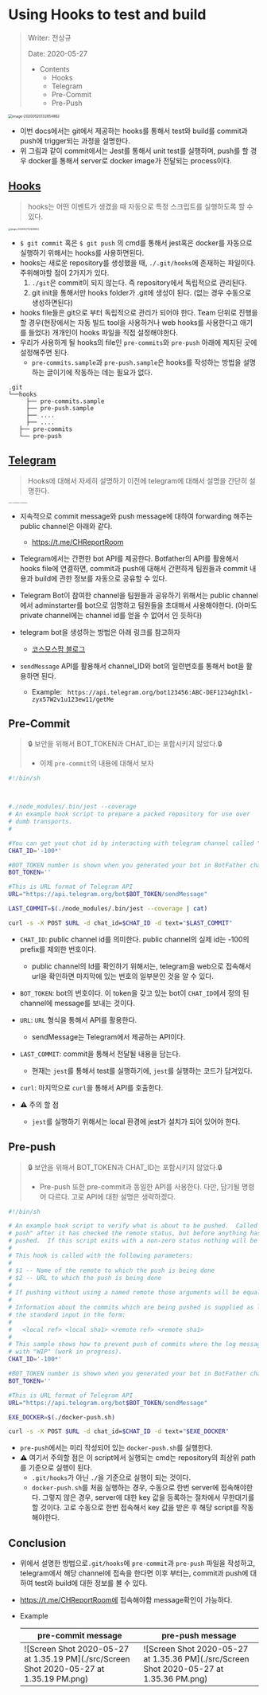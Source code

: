 # Using Hooks to test and build

> Writer: 전상규
>
> Date: 2020-05-27
>
> * Contents
>   * Hooks
>   * Telegram
>   * Pre-Commit
>   * Pre-Push

<img src="./src/image-20200520132854862.png" alt="image-20200520132854862" style="zoom:50%;" />

* 이번 docs에서는 git에서 제공하는 hooks를 통해서 test와 build를 commit과 push에 trigger되는 과정을 설명한다.
* 위 그림과 같이 commit에서는 Jest를 통해서 unit test를 실행하며, push를 할 경우 docker를 통해서 server로 docker image가 전달되는 process이다.

## [Hooks]([https://git-scm.com/book/ko/v2/Git%EB%A7%9E%EC%B6%A4-Git-Hooks](https://git-scm.com/book/ko/v2/Git맞춤-Git-Hooks))

> hooks는 어떤 이벤트가 생겼을 때 자동으로 특정 스크립트를 실행하도록 할 수 있다. 

<img src="./src/image-20200527123639653.png" alt="image-20200527123639653" style="zoom:30%;" />

* ``$ git commit``  혹은 ``$ git push`` 의 cmd를 통해서 jest혹은 docker를 자동으로 실행하기 위해서는 hooks를 사용하면된다.
* hooks는 새로운 repository를 생성했을 때, ``./.git/hooks``에 존재하는 파일이다. 주위해야할 점이 2가지가 있다.
  1. ``./git``은 commit이 되지 않는다. 즉 repository에서 독립적으로 관리된다.
  2. git init을 통해서만 hooks folder가 .git에 생성이 된다. (없는 경우 수동으로 생성하면된다)
* hooks file들은 git으로 부터 독립적으로 관리가 되어야 한다. Team 단위로 진행을 할 경우(현장에서는 자동 빌드 tool을 사용하거나 web hooks를 사용한다고 애기를 들었다) 개개인이 hooks 파일을 직접 설정해야한다.
* 우리가 사용하게 될 hooks의 file인 ``pre-commits``와 ``pre-push`` 아래에 제지된 곳에 설정해주면 된다.
  * ``pre-commits.sample``과 ``pre-push.sample``은 hooks를 작성하는 방법을 설명하는 글이기에 작동하는 데는 필요가 없다.

```
.git
└──hooks
	 ├── pre-commits.sample
	 ├── pre-push.sample
	 ├── ....
	 ├── ....
   ├── pre-commits
   └── pre-push
```

## [Telegram](https://core.telegram.org/bots/api)

> Hooks에 대해서 자세히 설명하기 이전에 telegram에 대해서 설명을 간단히 설명한다. 

<img src="https://core.telegram.org/file/811140327/1/zlN4goPTupk/9ff2f2f01c4bd1b013" alt="Bots: An introduction for developers" style="zoom:15%;" />

* 지속적으로 commit message와 push message에 대하여 forwarding 해주는 public channel은 아래와 같다.
  * https://t.me/CHReportRoom
* Telegram에서는 간편한 bot API를 제공한다. Botfather의 API를 활용해서 hooks file에 연결하면, commit과 push에 대해서 간편하게 팀원들과 commit 내용과 build에 관한 정보를 자동으로 공유할 수 있다.
* Telegram Bot이 참여한 channel을 팀원들과 공유하기 위해서는 public channel에서 adminstarter를 bot으로 임명하고 팀원들을 초대해서 사용해야한다. (아마도 private channel에는 channel id를 얻을 수 없어서 인 듯하다)
* telegram bot을 생성하는 방법은 아래 링크를 참고하자
  * [코스모스팜 블로그]([https://blog.cosmosfarm.com/archives/1070/%ED%85%94%EB%A0%88%EA%B7%B8%EB%9E%A8-%EB%B4%87-telegram-bot-%EB%A7%8C%EB%93%A4%EA%B8%B0/](https://blog.cosmosfarm.com/archives/1070/텔레그램-봇-telegram-bot-만들기/))

* ``sendMessage`` API를 활용해서 channel_ID와 bot의 일련번호를 통해서 bot을 활용하면 된다.
  * Example: ``` https://api.telegram.org/bot123456:ABC-DEF1234ghIkl-zyx57W2v1u123ew11/getMe```

## Pre-Commit

> :lock: 보안을 위해서 BOT_TOKEN과 CHAT_ID는 포함시키지 않았다.:lock:
>
> * 이제 ``pre-commit``의 내용에 대해서 보자

```sh
#!/bin/sh



#./node_modules/.bin/jest --coverage
# An example hook script to prepare a packed repository for use over
# dumb transports.
#

#You can get yout chat id by interacting with telegram channel called "GetID Bot"
CHAT_ID='-100*'

#BOT_TOKEN number is shown when you generated your bot in BotFather channel
BOT_TOKEN=''

#This is URL format of Telegram API
URL="https://api.telegram.org/bot$BOT_TOKEN/sendMessage"

LAST_COMMIT=$(./node_modules/.bin/jest --coverage | cat)

curl -s -X POST $URL -d chat_id=$CHAT_ID -d text="$LAST_COMMIT"
```

* ``CHAT_ID``: public channel id를 의미한다. public channel의 실제 id는 -100의 prefix를 제외한 번호이다.
  * public channel의 Id를 확인하기 위해서는, telegram을 web으로 접속해서 url을 확인하면 마지막에 있는 번호의 일부분인 것을 알 수 있다.
* ``BOT_TOKEN``: bot의 번호이다. 이 token을 갖고 있는 bot이 ``CHAT_ID``에서 정의 된 channel에 message를 보내는 것이다.
* ``URL``: ``URL`` 형식을 통해서 API를 활용한다.
  * sendMessage는 Telegram에서 제공하는 API이다.
* ``LAST_COMMIT``: commit을 통해서 전달될 내용을 담는다.
  * 현재는 ``jest``를 통해서 test를 실행하기에, ``jest``를 실행하는 코드가 담겨있다.
* ``curl``: 마지막으로 ``curl``을 통해서 API를 호출한다.

* :warning: 주의 할 점
  * ``jest``를 실행하기 위해서는 local 환경에 jest가 설치가 되어 있어야 한다.

## Pre-push

> :lock: 보안을 위해서 BOT_TOKEN과 CHAT_ID는 포함시키지 않았다.:lock:
>
> * Pre-push 또한 pre-commit과 동일한 API를 사용한다. 다만, 담기될  명령어 다르다. 고로 API에 대한 설명은 생략하겠다.

```sh
#!/bin/sh

# An example hook script to verify what is about to be pushed.  Called by "git
# push" after it has checked the remote status, but before anything has been
# pushed.  If this script exits with a non-zero status nothing will be pushed.
#
# This hook is called with the following parameters:
#
# $1 -- Name of the remote to which the push is being done
# $2 -- URL to which the push is being done
#
# If pushing without using a named remote those arguments will be equal.
#
# Information about the commits which are being pushed is supplied as lines to
# the standard input in the form:
#
#   <local ref> <local sha1> <remote ref> <remote sha1>
#
# This sample shows how to prevent push of commits where the log message starts
# with "WIP" (work in progress).
CHAT_ID='-100*'

#BOT_TOKEN number is shown when you generated your bot in BotFather channel
BOT_TOKEN=''

#This is URL format of Telegram API
URL="https://api.telegram.org/bot$BOT_TOKEN/sendMessage"

EXE_DOCKER=$(./docker-push.sh)

curl -s -X POST $URL -d chat_id=$CHAT_ID -d text="$EXE_DOCKER"
```

* ``pre-push``에서는 미리 작성되어 있는 ``docker-push.sh``를 실행한다.
* :warning: ​여기서 주의할 점은 이 script에서 실행되는 cmd는 repository의 최상위 path를 기준으로 실행이 된다.
  * ``.git/hooks``가 아닌 ``./``을 기준으로 실행이 되는 것이다.
  * ``docker-push.sh``를 처음 실행하는 경우, 수동으로 한번 server에 접속해야한다. 그렇지 않은 경우, server에 대한 key 값을 등록하는 절차에서 무한대기를 할 것이다. 고로 수동으로 한번 접속해서 key 값을 받은 후 해당 script를 작동해야한다.

## Conclusion

* 위에서 설명한 방법으로``.git/hooks``에 ``pre-commit``과 ``pre-push`` 파일을 작성하고, telegram에서 해당 channel에 접속을 한다면 이후 부터는, commit과 push에 대하여 test와 build에 대한 정보를 볼 수 있다.

* https://t.me/CHReportRoom에 접속해야함 message확인이 가능하다.

* Example

  | pre-commit message                                           | pre-push message                                             |
  | ------------------------------------------------------------ | ------------------------------------------------------------ |
  | ![Screen Shot 2020-05-27 at 1.35.19 PM](./src/Screen Shot 2020-05-27 at 1.35.19 PM.png) | ![Screen Shot 2020-05-27 at 1.35.36 PM](./src/Screen Shot 2020-05-27 at 1.35.36 PM.png) |

  


